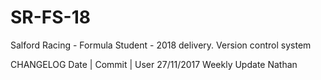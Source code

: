 # SR-FS-18
Salford Racing - Formula Student - 2018 delivery. Version control system

CHANGELOG
Date          | Commit          | User
27/11/2017      Weekly Update     Nathan

